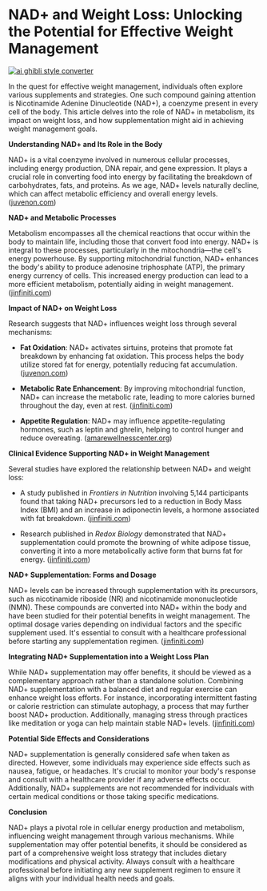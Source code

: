 # NAD+ and Weight Loss: Unlocking the Potential for Effective Weight Management

[![ai ghibli style converter](https://i.imgur.com/dwt8Y5G.gif)](https://witbeam.net/slzx)

In the quest for effective weight management, individuals often explore various supplements and strategies. One such compound gaining attention is Nicotinamide Adenine Dinucleotide (NAD+), a coenzyme present in every cell of the body. This article delves into the role of NAD+ in metabolism, its impact on weight loss, and how supplementation might aid in achieving weight management goals.

**Understanding NAD+ and Its Role in the Body**

NAD+ is a vital coenzyme involved in numerous cellular processes, including energy production, DNA repair, and gene expression. It plays a crucial role in converting food into energy by facilitating the breakdown of carbohydrates, fats, and proteins. As we age, NAD+ levels naturally decline, which can affect metabolic efficiency and overall energy levels. ([juvenon.com](https://juvenon.com/blogs/articles/the-nad-effect-how-it-can-transform-your-weight-loss-journey?utm_source=openai))

**NAD+ and Metabolic Processes**

Metabolism encompasses all the chemical reactions that occur within the body to maintain life, including those that convert food into energy. NAD+ is integral to these processes, particularly in the mitochondria—the cell's energy powerhouse. By supporting mitochondrial function, NAD+ enhances the body's ability to produce adenosine triphosphate (ATP), the primary energy currency of cells. This increased energy production can lead to a more efficient metabolism, potentially aiding in weight management. ([jinfiniti.com](https://www.jinfiniti.com/nad-weight-loss/?srsltid=AfmBOoq2PurdHCdohbd1bU3Zo-KNdtJPhF8cA_C7XQhSEglRjZP-ePkn&utm_source=openai))

**Impact of NAD+ on Weight Loss**

Research suggests that NAD+ influences weight loss through several mechanisms:

- **Fat Oxidation**: NAD+ activates sirtuins, proteins that promote fat breakdown by enhancing fat oxidation. This process helps the body utilize stored fat for energy, potentially reducing fat accumulation. ([juvenon.com](https://juvenon.com/blogs/articles/the-nad-effect-how-it-can-transform-your-weight-loss-journey?utm_source=openai))

- **Metabolic Rate Enhancement**: By improving mitochondrial function, NAD+ can increase the metabolic rate, leading to more calories burned throughout the day, even at rest. ([jinfiniti.com](https://www.jinfiniti.com/nad-weight-loss/?srsltid=AfmBOoq2PurdHCdohbd1bU3Zo-KNdtJPhF8cA_C7XQhSEglRjZP-ePkn&utm_source=openai))

- **Appetite Regulation**: NAD+ may influence appetite-regulating hormones, such as leptin and ghrelin, helping to control hunger and reduce overeating. ([amarewellnesscenter.org](https://amarewellnesscenter.org/nad-weight-loss?utm_source=openai))

**Clinical Evidence Supporting NAD+ in Weight Management**

Several studies have explored the relationship between NAD+ and weight loss:

- A study published in *Frontiers in Nutrition* involving 5,144 participants found that taking NAD+ precursors led to a reduction in Body Mass Index (BMI) and an increase in adiponectin levels, a hormone associated with fat breakdown. ([jinfiniti.com](https://www.jinfiniti.com/nad-weight-loss/?srsltid=AfmBOoq2PurdHCdohbd1bU3Zo-KNdtJPhF8cA_C7XQhSEglRjZP-ePkn&utm_source=openai))

- Research published in *Redox Biology* demonstrated that NAD+ supplementation could promote the browning of white adipose tissue, converting it into a more metabolically active form that burns fat for energy. ([jinfiniti.com](https://www.jinfiniti.com/nad-weight-loss/?srsltid=AfmBOoq2PurdHCdohbd1bU3Zo-KNdtJPhF8cA_C7XQhSEglRjZP-ePkn&utm_source=openai))

**NAD+ Supplementation: Forms and Dosage**

NAD+ levels can be increased through supplementation with its precursors, such as nicotinamide riboside (NR) and nicotinamide mononucleotide (NMN). These compounds are converted into NAD+ within the body and have been studied for their potential benefits in weight management. The optimal dosage varies depending on individual factors and the specific supplement used. It's essential to consult with a healthcare professional before starting any supplementation regimen. ([jinfiniti.com](https://www.jinfiniti.com/nad-weight-loss/?srsltid=AfmBOoq2PurdHCdohbd1bU3Zo-KNdtJPhF8cA_C7XQhSEglRjZP-ePkn&utm_source=openai))

**Integrating NAD+ Supplementation into a Weight Loss Plan**

While NAD+ supplementation may offer benefits, it should be viewed as a complementary approach rather than a standalone solution. Combining NAD+ supplementation with a balanced diet and regular exercise can enhance weight loss efforts. For instance, incorporating intermittent fasting or calorie restriction can stimulate autophagy, a process that may further boost NAD+ production. Additionally, managing stress through practices like meditation or yoga can help maintain stable NAD+ levels. ([jinfiniti.com](https://www.jinfiniti.com/nad-weight-loss/?srsltid=AfmBOoq2PurdHCdohbd1bU3Zo-KNdtJPhF8cA_C7XQhSEglRjZP-ePkn&utm_source=openai))

**Potential Side Effects and Considerations**

NAD+ supplementation is generally considered safe when taken as directed. However, some individuals may experience side effects such as nausea, fatigue, or headaches. It's crucial to monitor your body's response and consult with a healthcare provider if any adverse effects occur. Additionally, NAD+ supplements are not recommended for individuals with certain medical conditions or those taking specific medications.

**Conclusion**

NAD+ plays a pivotal role in cellular energy production and metabolism, influencing weight management through various mechanisms. While supplementation may offer potential benefits, it should be considered as part of a comprehensive weight loss strategy that includes dietary modifications and physical activity. Always consult with a healthcare professional before initiating any new supplement regimen to ensure it aligns with your individual health needs and goals.